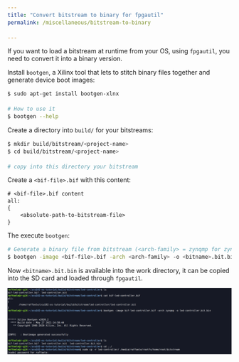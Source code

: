 ```yaml
---
title: "Convert bitstream to binary for fpgautil"
permalink: /miscellaneous/bitstream-to-binary

---
```


If you want to load a bitstream at runtime from your OS, using `fpgautil`, you need to convert it into a binary version.

Install `bootgen`, a Xilinx tool that lets to stitch binary files together and generate device boot images:
```bash
$ sudo apt-get install bootgen-xlnx
    
# How to use it
$ bootgen --help
```

Create a directory into `build/` for your bitstreams:
```bash
$ mkdir build/bitstream/<project-name>
$ cd build/bitstream/<project-name>

# copy into this directory your bitstream
```

Create a `<bif-file>.bif` with this content:
```
# <bif-file>.bif content
all:
{
    <absolute-path-to-bitstream-file>
}
```
The execute `bootgen`:
```bash
# Generate a binary file from bitstream (<arch-family> = zynqmp for zynqmp family as zcu102)
$ bootgen -image <bif-file>.bif -arch <arch-family> -o <bitname>.bit.bin -w on
```

Now `<bitname>.bit.bin` is available into the work directory, it can be copied into the SD card and loaded through `fpgautil`.

![Bootgen led controller](pictures/bootgen-led-controller.png)
